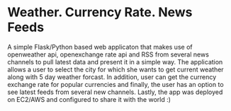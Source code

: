 # Weather. Currency Rate. News Feeds

A simple Flask/Python based web applicaton that makes use of openweather api, openexchange rate api and RSS from several news channels to pull latest data and present it in a simple way. The application allows a user to select the city for which she wants to get current weather along with 5 day weather forcast. In addition, user can get the currency exchange rate for popular currencies and finally, the user has an option to see latest feeds from several new channels.
Lastly, the app was deployed on EC2/AWS and configured to share it with the world :) 

